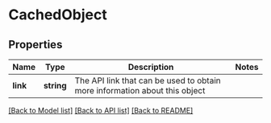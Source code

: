 # CachedObject

## Properties
Name | Type | Description | Notes
------------ | ------------- | ------------- | -------------
**link** | **string** | The API link that can be used to obtain more information about this object | 

[[Back to Model list]](../README.md#documentation-for-models) [[Back to API list]](../README.md#documentation-for-api-endpoints) [[Back to README]](../README.md)


